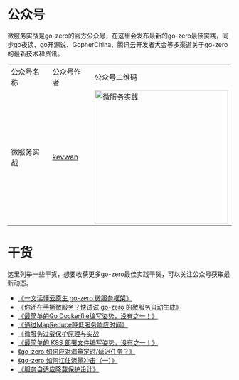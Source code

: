 # 公众号
微服务实战是go-zero的官方公众号，在这里会发布最新的go-zero最佳实践，同步go夜读、go开源说、GopherChina、腾讯云开发者大会等多渠道关于go-zero的最新技术和资讯。

<table>
    <tr>
        <td>公众号名称</td>
        <td>公众号作者</td>
        <td>公众号二维码</td>
    </tr>
    <tr>
        <td>微服务实战</td>
        <td><a href="https://github.com/kevwan">kevwan</a></td>
        <td><img src="https://zeromicro.github.io/go-zero/resource/go-zero-practise.png" alt="微服务实践" width="300"/></td>
    </tr>
</table>

# 干货
这里列举一些干货，想要收获更多go-zero最佳实践干货，可以关注公众号获取最新动态。
* [《一文读懂云原生 go-zero 微服务框架》](https://mp.weixin.qq.com/s/gszj3-fwfcof5Tt2Th4dFA)
* [《你还在手撕微服务？快试试 go-zero 的微服务自动生成》](https://mp.weixin.qq.com/s/Qvi-g3obgD_FVJ7CK3O56w)
* [《最简单的Go Dockerfile编写姿势，没有之一！》](https://mp.weixin.qq.com/s/VLBiIbZStKhb7uth1ndgQQ)
* [《通过MapReduce降低服务响应时间》](https://mp.weixin.qq.com/s/yxXAIK1eC_X22DH4ssZSag)
* [《微服务过载保护原理与实战](https://mp.weixin.qq.com/s/CWzf6CY2R12Xd-rIYVvdPQ)
* [《最简单的 K8S 部署文件编写姿势，没有之一！》](https://mp.weixin.qq.com/s/1GOMxlI8ocOL3U_I2TKPzQ)
* [《go-zero 如何应对海量定时/延迟任务？》](https://mp.weixin.qq.com/s/CiZ5SpuT-VN8V9wil8_iGg)
* [《go-zero 如何扛住流量冲击（一）》](https://mp.weixin.qq.com/s/xnJIm3asMncBfbtXo22sZw)
* [《服务自适应降载保护设计》](https://mp.weixin.qq.com/s/cgjCL59e3CDWhsxzwkuKBg)